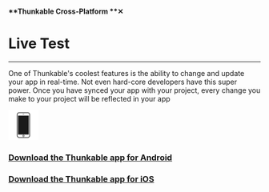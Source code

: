 #### **Thunkable Cross-Platform **✕

# Live Test

---

One of Thunkable's coolest features is the ability to change and update your app in real-time. Not even hard-core developers have this super power. Once you have synced your app with your project, every change you make to your project will be reflected in your app

![](/assets/phone-icon.png)

### [Download the Thunkable app for Android](https://legacy.gitbook.com/book/thunkable/thunkable-docs/edit#)

### [Download the Thunkable app for iOS](https://legacy.gitbook.com/book/thunkable/thunkable-docs/edit#)



